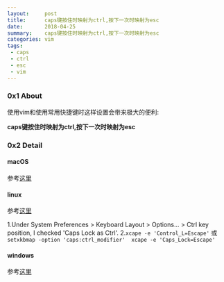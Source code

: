 ```yaml
---
layout:     post
title:      caps键按住时映射为ctrl,按下一次时映射为esc
date:       2018-04-25
summary:    caps键按住时映射为ctrl,按下一次时映射为esc
categories: vim
tags:
 - caps
 - ctrl
 - esc
 - vim
---
```


### 0x1 About

使用vim和使用常用快捷键时这样设置会带来极大的便利:

**caps键按住时映射为ctrl,按下一次时映射为esc**

### 0x2 Detail

#### macOS

参考[这里][1]

#### linux

参考[这里][2]

1.Under System Preferences > Keyboard Layout > Options... > Ctrl key position, I checked 'Caps Lock as Ctrl'.
2.`xcape -e 'Control_L=Escape'`
或
`setxkbmap -option 'caps:ctrl_modifier'  xcape -e 'Caps_Lock=Escape'`

#### windows

参考[这里][3]

[1]: http://3xp10it.cc/linux/2017/03/11/%E5%AE%89%E8%A3%85macOS-sierra%E8%A6%81%E5%81%9A%E7%9A%84%E4%BA%8B/
[2]: https://askubuntu.com/questions/177824/remapping-caps-lock-to-control-and-escape-not-the-usual-way/228379
[3]: http://vim.wikia.com/wiki/Map_caps_lock_to_escape_in_Windows
